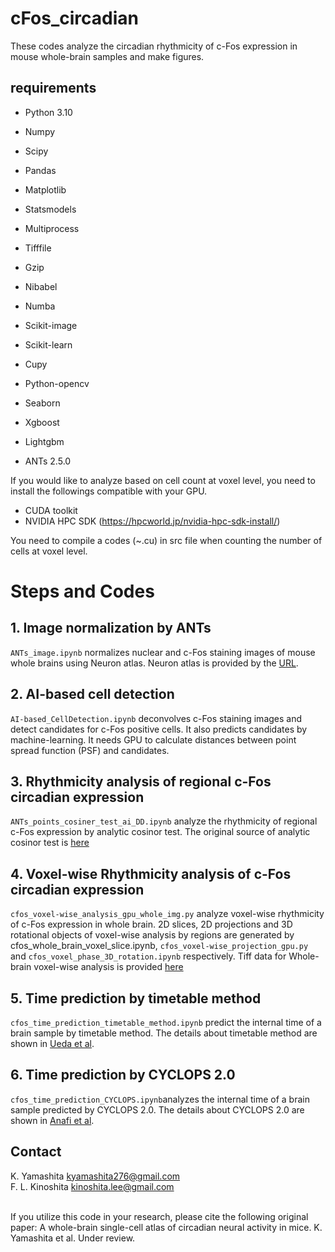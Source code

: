 # cFos_circadian
These codes analyze the circadian rhythmicity of c-Fos expression in mouse whole-brain samples and make figures.

## requirements
* Python 3.10
* Numpy
* Scipy
* Pandas
* Matplotlib
* Statsmodels
* Multiprocess
* Tifffile
* Gzip
* Nibabel
* Numba
* Scikit-image
* Scikit-learn
* Cupy
* Python-opencv
* Seaborn
* Xgboost
* Lightgbm

* ANTs 2.5.0


If you would like to analyze based on cell count at voxel level, you need to install the followings compatible with your GPU. 
* CUDA toolkit
* NVIDIA HPC SDK (https://hpcworld.jp/nvidia-hpc-sdk-install/)

You need to compile a codes (~.cu) in src file when counting the number of cells at voxel level.

# Steps and Codes
## 1. Image normalization by ANTs
`ANTs_image.ipynb` normalizes nuclear and c-Fos staining images of mouse whole brains using Neuron atlas.
Neuron atlas is provided by the [URL](https://drive.google.com/drive/u/1/folders/1klfrOAqJ7sOvPBMb1-6MniIjWF8LsiHU).

## 2. AI-based cell detection
`AI-based_CellDetection.ipynb` deconvolves c-Fos staining images and detect candidates for c-Fos positive cells. It also predicts candidates by machine-learning.
It needs GPU to calculate distances between point spread function (PSF) and candidates.

## 3. Rhythmicity analysis of regional c-Fos circadian expression
`ANTs_points_cosiner_test_ai_DD.ipynb` analyze the rhythmicity of regional c-Fos expression by analytic cosinor test.
The original source of analytic cosinor test is [here](https://github.com/OrganismalSystemsBiology/analytic_cosinor)

## 4. Voxel-wise Rhythmicity analysis of c-Fos circadian expression
`cfos_voxel-wise_analysis_gpu_whole_img.py` analyze voxel-wise rhythmicity of c-Fos expression in whole brain. 
 2D slices, 2D projections and 3D rotational objects of voxel-wise analysis by regions are generated by cfos_whole_brain_voxel_slice.ipynb, `cfos_voxel-wise_projection_gpu.py` and `cfos_voxel_phase_3D_rotation.ipynb` respectively.
Tiff data for Whole-brain voxel-wise analysis is provided [here]([https://github.com/OrganismalSystemsBiology/analytic_cosinor](https://drive.google.com/drive/u/1/folders/1klfrOAqJ7sOvPBMb1-6MniIjWF8LsiHU))

## 5. Time prediction by timetable method
`cfos_time_prediction_timetable_method.ipynb` predict the internal time of a brain sample by timetable method.
The details about timetable method are shown in [Ueda et al](https://www.pnas.org/doi/10.1073/pnas.0401882101).

## 6. Time prediction by CYCLOPS 2.0
`cfos_time_prediction_CYCLOPS.ipynb`analyzes the internal time of a brain sample predicted by CYCLOPS 2.0.
The details about CYCLOPS 2.0 are shown in [Anafi et al](https://www.pnas.org/doi/10.1073/pnas.1619320114).
<br>

## Contact
K. Yamashita  kyamashita276@gmail.com
<br>
F. L. Kinoshita  kinoshita.lee@gmail.com
<br>
<br>

If you utilize this code in your research, please cite the following original paper:
A whole-brain single-cell atlas of circadian neural activity in mice.
K. Yamashita et al. Under review.

